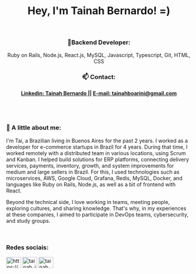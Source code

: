 <h1 align="center">Hey, I'm Tainah Bernardo! =) </h1>

</br>

<h3 align="center">🌱Backend Developer: </h3>
<p align="center">Ruby on Rails, Node.js, React.js, MySQL, Javascript, Typescript, Git, HTML, CSS </p>

<h3 align="center"> 📫 Contact: </h3>
<h4 align="center">
 <a href="https://www.linkedin.com/in/tainah-bernardo/">Linkedin: Tainah Bernardo </a>   ||
  <a href="mailto: tainahboarini@gmail.com?">E-mail: tainahboarini@gmail.com </a>  
</h4>

</br></br>
### 📄 A little about me: 

<p> I'm Tai, a Brazilian living in Buenos Aires for the past 2 years. I worked as a developer for e-commerce startups in Brazil for 4 years. 
During that time, I worked remotely with a distributed team in various locations, using Scrum and Kanban. I helped build solutions for ERP platforms, connecting delivery services, payments, inventory, growth, and system improvements for medium and large sellers in Brazil. 
For this, I used technologies such as microservices, AWS, Google Cloud, Grafana, Redis, MySQL, Docker, and languages like Ruby on Rails, Node.js, as well as a bit of frontend with React.

Beyond the technical side, I love working in teams, meeting people, exploring cultures, and sharing knowledge. That's why, in my experiences at these companies, I aimed to participate in DevOps teams, cybersecurity, and study groups. </p> </br>


<h3 align="left">Redes sociais:</h3>
<p align="left">
<a href="https://www.linkedin.com/in/tainah-bernardo/" target="blank"><img align="center" src="https://cdn.jsdelivr.net/npm/simple-icons@3.0.1/icons/linkedin.svg" alt="https://www.linkedin.com/in/tainah-bernardo/" height="30" width="40" /></a>
<a href="https://instagram.com/tainah_ilustra" target="blank"><img align="center" src="https://cdn.jsdelivr.net/npm/simple-icons@3.0.1/icons/instagram.svg" alt="tainah_ilustra" height="30" width="40" /></a>
<a href="https://www.behance.net/tainahbernardo" target="blank"><img align="center" src="https://cdn.jsdelivr.net/npm/simple-icons@3.0.1/icons/behance.svg" alt="tainah bernardo" height="30" width="40" /></a>
</p>
